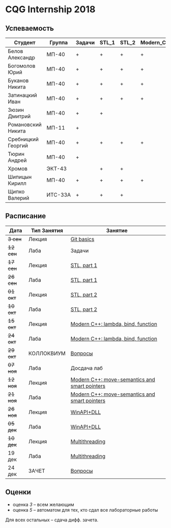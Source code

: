 # CQG Internship 2018

## Успеваемость
| Студент            | Группа  | Задачи | STL_1 | STL_2 | Modern_C++ | Колл. | Modern_C++ | Winapi | Multithreading | Экзамен |
|--------------------|---------|--------|-------|-------|------------|-------|------------|--------|----------------|---------|
| Белов Александр    | МП-40   | +      | +     | +     | +          | +     | +          | +      |                |         |
| Богомолов Юрий     | МП-40   | +      | +     | +     | +          | +     | +          |        |                |         |
| Буканов Никита     | МП-40   | +      | +     | +     | +          | +     | +          |        |                |         |
| Затинацкий Иван    | МП-40   | +      | +     | +     | +          | +     | +          |        |                |         |
| Зюзин Дмитрий      | МП-40   | +      | +     |       |            |       |            |        |                |         |
| Романовский Никита | МП-11   | +      |       |       |            |       |            |        |                |         |
| Сребницкий Георгий | МП-40   | +      | +     | +     | +          | +     |            |        |                |         |
| Тюрин Андрей       | МП-40   | +      |       |       |            |       |            |        |                |         |
| Хромов             | ЭКТ-43  |        | +     | +     |            |       |            |        |                |         |
| Шипицын Кирилл     | МП-40   | +      | +     | +     | +          | +     | +          | +      |                |         |
| Щипко Валерий      | ИТС-33А | +      | +     | +     |            |       |            |        |                |         |

## Расписание
Дата | Тип Занятия | Занятие
-----|-------------|--------
~~3 сен~~ | Лекция | [Git basics](<1. Git/Git Basics.pptx>)
~~12 сен~~ | Лаба | Задачи
~~17 сен~~ | Лекция | [STL, part 1](<2. STL1/STL Containers (2018) summary.pdf>)
~~26 сен~~ | Лаба | [STL, part 1](<2. STL1/Containers and iterators.md>)
~~01 окт~~ | Лекция | [STL, part 2](<3. STL2/STL Algorithms (2018) summary.pdf>)
~~10 окт~~ | Лаба | [STL, part 2](<3. STL2/Алгоритмы и функциональные объекты.md>)
~~15 окт~~ | Лекция | [Modern C++: lambda, bind, function](<4. Modern C++ lambda, bind, function/Modern C++ Lambda, Bind, Function.pdf>)
~~24 окт~~ | Лаба | [Modern C++: lambda, bind, function](<4. Modern C++ lambda, bind, function/Modern C++ Lambda, Bind, Function.md>)
~~29 окт~~ | КОЛЛОКВИУМ | [Вопросы](<Коллоквиум/Вопросы.md>)
~~07 ноя~~ | Лаба | Досдача лаб
~~12 ноя~~ | Лекция | [Modern C++: move-semantics and smart pointers](<5. Modern C++ move semantic, smart pointers/Modern C++. Move Semantic, Smart Pointers.pdf>)
~~21 ноя~~ | Лаба | [Modern C++: move-semantics and smart pointers](<5. Modern C++ move semantic, smart pointers/Modern C++. Move Semantic, Smart Pointers.md>)
~~26 ноя~~ | Лекция | [WinAPI+DLL](<6. WinAPI+DLL/WinAPI+DLL.pdf>)
~~05 дек~~ | Лаба | [WinAPI+DLL](<6. WinAPI+DLL/WinAPI+DLL.md>)
~~10 дек~~ | Лекция | [Multithreading](<7. Multithreading/Multithreading.pdf>)
19 дек | Лаба | [Multithreading](<7. Multithreading/Multithreading.md>)
24 дек | ЗАЧЕТ | [Вопросы](<Зачет/Вопросы.md>)

## Оценки
+ оценка *3* – всем желающим
+ оценка *5* – автоматом для тех, кто сдал все лабораторные работы

Для всех остальных – сдача дифф. зачета. 

